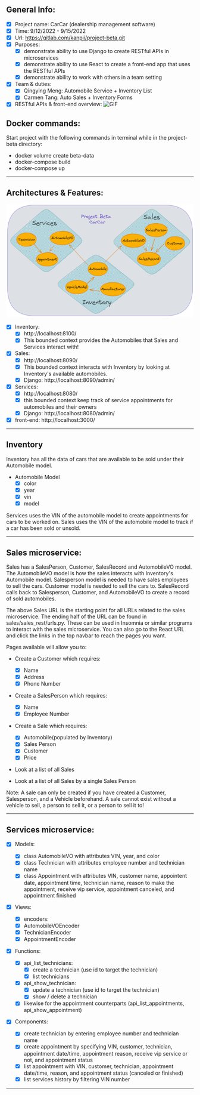 ## General Info:

- [x] Project name: CarCar (dealership management software)
- [x] Time: 9/12/2022 - 9/15/2022
- [x] Url: https://gitlab.com/kanpii/project-beta.git
- [x] Purposes:
  - [x] demonstrate ability to use Django to create RESTful APIs in microservices
  - [x] demonstrate ability to use React to create a front-end app that uses the RESTful APIs
  - [x] demonstrate ability to work with others in a team setting
- [x] Team & duties:
  - [x] Qingying Meng: Automobile Service + Inventory List
  - [x] Carmen Tang: Auto Sales + Inventory Forms
- [x] RESTful APIs & front-end overview:
      ![GIF](images\LsJazlDzWa.gif)

## Docker commands:

Start project with the following commands in terminal while in the project-beta directory:

- docker volume create beta-data
- docker-compose build
- docker-compose up

---

## Architectures & Features:

![Diagram](/images/projectBetaDiagram.png) 

- [x] Inventory:
  - [x] http://localhost:8100/
  - [x] This bounded context provides the Automobiles that Sales and Services interact with!
- [x] Sales:
  - [x] http://localhost:8090/
  - [x] This bounded context interacts with Inventory by looking at Inventory's available automobiles.
  - [x] Django: http://localhost:8090/admin/
- [x] Services:
  - [x] http://localhost:8080/
  - [x] this bounded context keep track of service appointments for automobiles and their owners
  - [x] Django: http://localhost:8080/admin/
- [x] front-end: http://localhost:3000/

---

## Inventory

Inventory has all the data of cars that are available to be sold under their Automobile model.

- Automobile Model
  - [x] color
  - [x] year
  - [x] vin
  - [x] model

Services uses the VIN of the automobile model to create appointments for cars to be worked on.
Sales uses the VIN of the automobile model to track if a car has been sold or unsold.

---

## Sales microservice:

Sales has a SalesPerson, Customer, SalesRecord and AutomobileVO model.
The AutomobileVO model is how the sales interacts with Inventory's Automobile model. Salesperson model is needed to have sales employees to sell the cars.
Customer model is needed to sell the cars to.
SalesRecord calls back to Salesperson, Customer, and AutomobileVO to create a record of sold automobiles.

The above Sales URL is the starting point for all URLs related to the sales microservice. The ending half of the URL can be found in sales/sales_rest/urls.py. These can be used in Insomnia or similar programs to interact with the sales microservice.
You can also go to the React URL and click the links in the top navbar to reach the pages you want.

Pages available will allow you to:

- Create a Customer which requires:

  - [x] Name
  - [x] Address
  - [x] Phone Number

- Create a SalesPerson which requires:

  - [x] Name
  - [x] Employee Number

- Create a Sale which requires:

  - [x] Automobile(populated by Inventory)
  - [x] Sales Person
  - [x] Customer
  - [x] Price

- Look at a list of all Sales
- Look at a list of all Sales by a single Sales Person

Note: A sale can only be created if you have created a Customer, Salesperson, and a Vehicle beforehand. A sale cannot exist without a vehicle to sell, a person to sell it, or a person to sell it to!

---

## Services microservice:

- [x] Models:

  - [x] class AutomobileVO with attributes VIN, year, and color
  - [x] class Technician with attributes employee number and technician name
  - [x] class Appointment with attributes VIN, customer name, appointent date, appointment time, technician name, reason to make the appointment, receive vip service, appointment canceled, and appointment finished

- [x] Views:

  - [x] encoders:
  - [x] AutomobileVOEncoder
  - [x] TechnicianEncoder
  - [x] AppointmentEncoder

- [x] Functions:

  - [x] api_list_technicians:
    - [x] create a technician (use id to target the technician)
    - [x] list technicians
  - [x] api_show_technician:
    - [x] update a technician (use id to target the technician)
    - [x] show / delete a technician
  - [x] likewise for the appointment counterparts (api_list_appointments, api_show_appointment)

- [x] Components:
  - [x] create technician by entering employee number and technician name
  - [x] create appointment by specifying VIN, customer, technician, appointment date/time, appointment reason, receive vip service or not, and appointment status
  - [x] list appointment with VIN, customer, technician, appointment date/time, reason, and appointment status (canceled or finished)
  - [x] list services history by filtering VIN number

---
